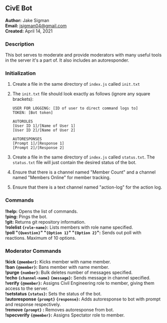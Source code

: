 ## CivE Bot

**Author:** Jake Sigman  
**Email:** <jsigman04@gmail.com>  
**Created:** April 14, 2021

### Description

This bot serves to moderate and provide moderators with many useful tools in the server it's a part of. It also includes an autoresponder.

### Initialization

1. Create a file in the same directory of `index.js` called `init.txt`
2. The `init.txt` file should look exactly as follows (ignore any square brackets):

    ```
    USER FOR LOGGING: [ID of user to direct command logs to]
    TOKEN: [Bot token]

    AUTOROLES
    [User ID 1]/[Name of User 1]
    [User ID 2]/[Name of User 2]

    AUTORESPONSES
    [Prompt 1]/[Response 1]
    [Prompt 2]/[Response 2]
    ```
3. Create a file in the same directory of `index.js` called `status.txt`. The `status.txt` file will just contain the desired status of the bot.
4. Ensure that there is a channel named "Member Count" and a channel named "Members Online" for member tracking.
5. Ensure that there is a text channel named "action-log" for the action log.

### Commands

**!help:** Opens the list of commands.  
**!ping:** Pings the bot.  
**!git:** Returns git repository information.  
**!rolelist `{role-name}`:** Lists members with role name specified.  
**!poll "`{Question}`" "`{Option 1}`" "`{Option 2}`":** Sends out poll with reactions. Maximum of 10 options.   

### Moderator Commands

**!kick `{@member}`:** Kicks member with name member.  
**!ban `{@member}`:** Bans member with name member.  
**!purge `{number}`:** Bulk deletes number of messages specified.  
**!echo `{channel-name}` `{message}`:** Sends message in channel specified.  
**!verify `{@member}`:** Assigns Civil Engineering role to member, giving them access to the server.  
**!setstatus `{status}`:** Sets the status of the bot.  
**!autoresponse `{prompt}` `{response}`:** Adds autoresponse to bot with prompt and response respectively.  
**!remove `{prompt}` :** Removes autoresponse from bot.   
**!specverify `{@member}`:** Assigns Spectator role to member.  